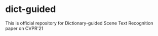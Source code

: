 # dict-guided
This is official repository for Dictionary-guided Scene Text Recognition paper on CVPR'21
